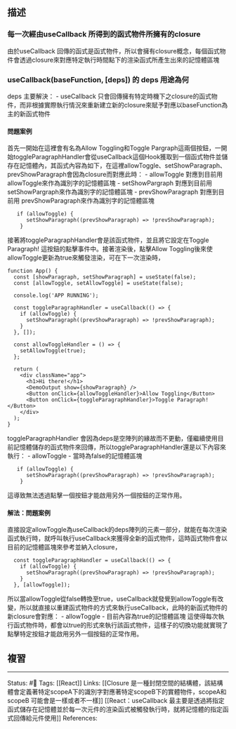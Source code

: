 ## 描述


### 每一次經由useCallback 所得到的函式物件所擁有的closure

由於useCallback 回傳的函式是函式物件，所以會擁有closure概念，每個函式物件會透過closure來對應特定執行時間點下的渲染函式所產生出來的記憶體區塊


### useCallback(baseFunction, [deps]) 的 deps 用途為何
deps 主要解決：
	- useCallback 只會回傳擁有特定時機下之closure的函式物件，而非根據實際執行情況來重新建立新的closure來賦予對應以baseFunction為主的新函式物件

#### 問題案例

首先一開始在這裡會有名為Allow Toggling和Toggle Pargraph這兩個按鈕，一開始toggleParagraphHandler會從useCallback這個Hook獲取到一個函式物件並儲存在記憶體內，其函式內容為如下，在這裡allowToggle、setShowParagraph、prevShowParagraph會因為closure而對應此時：
	- allowToggle 對應到目前用allowToggle來作為識別字的記憶體區塊
	- setShowPargraph 對應到目前用setShowPargraph來作為識別字的記憶體區塊
	- prevShowParagraph 對應到目前用 prevShowParagraph來作為識別字的記憶體區塊

```
   if (allowToggle) {
      setShowParagraph((prevShowParagraph) => !prevShowParagraph);
    }
```

接著將toggleParagraphHandler會是該函式物件，並且將它設定在Toggle Paragraph! 這按鈕的點擊事件中。接著渲染後，點擊Allow Toggling後來使allowToggle更新為true來觸發渲染，可在下一次渲染時，

```
function App() {
  const [showParagraph, setShowParagraph] = useState(false);
  const [allowToggle, setAllowToggle] = useState(false);

  console.log('APP RUNNING');

  const toggleParagraphHandler = useCallback(() => {
    if (allowToggle) {
      setShowParagraph((prevShowParagraph) => !prevShowParagraph);
    }
  }, []);

  const allowToggleHandler = () => {
    setAllowToggle(true);
  };

  return (
    <div className="app">
      <h1>Hi there!</h1>
      <DemoOutput show={showParagraph} />
      <Button onClick={allowToggleHandler}>Allow Toggling</Button>
      <Button onClick={toggleParagraphHandler}>Toggle Paragraph!</Button>
    </div>
  );
}
```

toggleParagraphHandler 會因為deps是空陣列的緣故而不更動，僅繼續使用目前記憶體儲存的函式物件來回傳，所以toggleParagraphHandler還是以下內容來執行：
	- allowToggle - 當時為false的記憶體區塊
```
   if (allowToggle) {
      setShowParagraph((prevShowParagraph) => !prevShowParagraph);
    }
```

這導致無法透過點擊一個按鈕才能啟用另外一個按鈕的正常作用。


#### 解法：問題案例
直接設定allowToggle為useCallback的deps陣列的元素一部分，就能在每次渲染函式執行時，就呼叫執行useCallback來獲得全新的函式物件，這時函式物件會以目前的記憶體區塊來參考並納入closure，

```
  const toggleParagraphHandler = useCallback(() => {
    if (allowToggle) {
      setShowParagraph((prevShowParagraph) => !prevShowParagraph);
    }
  }, [allowToggle]);
```
所以當allowToggle從false轉換至true，useCallback就發覺到allowToggle有改變，所以就直接以重建函式物件的方式來執行useCallback，此時的新函式物件的新closure會對應：
	- allowToggle - 目前內容為true的記憶體區塊
這使得每次執行函式物件時，都會以true的形式來執行該函式物件，這樣子的切換功能就實現了點擊特定按鈕才能啟用另外一個按鈕的正常作用。

## 複習



---
Status: #🌱 
Tags:
[[React]]
Links:
[[Closure 是一種封閉空間的結構體，該結構體會定義著特定scopeA下的識別字對應著特定scopeB下的實體物件，scopeA和scopeB 可能會是一樣或者不一樣]]
[[React：useCallback 最主要是透過將指定函式儲存在記憶體並於每一次元件的渲染函式被觸發執行時，就將記憶體的指定函式回傳給元件使用]]
References: